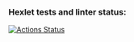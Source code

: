 ### Hexlet tests and linter status:
[![Actions Status](https://github.com/MaryK13/layout-designer-project-lvl1/workflows/hexlet-check/badge.svg)](https://github.com/MaryK13/layout-designer-project-lvl1/actions)